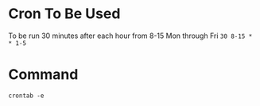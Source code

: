 # Cron To Be Used
To be run 30 minutes after each hour from 8-15 Mon through Fri
`30 8-15 * * 1-5`

# Command
`crontab -e`

